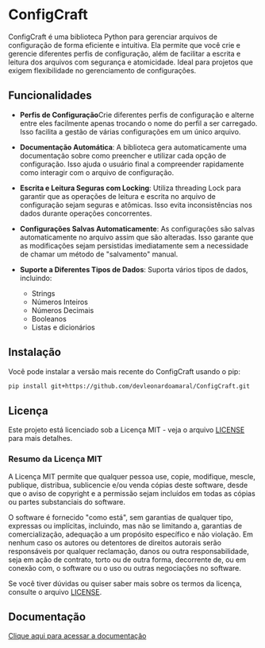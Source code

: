 # ConfigCraft

ConfigCraft é uma biblioteca Python para gerenciar arquivos de configuração de forma eficiente e intuitiva. Ela permite que você crie e gerencie diferentes perfis de configuração, além de facilitar a escrita e leitura dos arquivos com segurança e atomicidade. Ideal para projetos que exigem flexibilidade no gerenciamento de configurações.

## Funcionalidades

- **Perfis de Configuração**Crie diferentes perfis de configuração e alterne entre eles facilmente apenas trocando o nome do perfil a ser carregado. Isso facilita a gestão de várias configurações em um único arquivo.
  
- **Documentação Automática**: A biblioteca gera automaticamente uma documentação sobre como preencher e utilizar cada opção de configuração. Isso ajuda o usuário final a compreender rapidamente como interagir com o arquivo de configuração.

- **Escrita e Leitura Seguras com Locking**: Utiliza threading Lock para garantir que as operações de leitura e escrita no arquivo de configuração sejam seguras e atômicas. Isso evita inconsistências nos dados durante operações concorrentes.

- **Configurações Salvas Automaticamente**: As configurações são salvas automaticamente no arquivo assim que são alteradas. Isso garante que as modificações sejam persistidas imediatamente sem a necessidade de chamar um método de "salvamento" manual.

- **Suporte a Diferentes Tipos de Dados**: Suporta vários tipos de dados, incluindo:
  - Strings
  - Números Inteiros
  - Números Decimais
  - Booleanos
  - Listas e dicionários

## Instalação
Você pode instalar a versão mais recente do ConfigCraft usando o pip:
```bash
pip install git+https://github.com/devleonardoamaral/ConfigCraft.git
```

## Licença

Este projeto está licenciado sob a Licença MIT - veja o arquivo [LICENSE](./LICENSE) para mais detalhes.

### Resumo da Licença MIT

A Licença MIT permite que qualquer pessoa use, copie, modifique, mescle, publique, distribua, sublicencie e/ou venda cópias deste software, desde que o aviso de copyright e a permissão sejam incluídos em todas as cópias ou partes substanciais do software.

O software é fornecido "como está", sem garantias de qualquer tipo, expressas ou implícitas, incluindo, mas não se limitando a, garantias de comercialização, adequação a um propósito específico e não violação. Em nenhum caso os autores ou detentores de direitos autorais serão responsáveis por qualquer reclamação, danos ou outra responsabilidade, seja em ação de contrato, torto ou de outra forma, decorrente de, ou em conexão com, o software ou o uso ou outras negociações no software.

Se você tiver dúvidas ou quiser saber mais sobre os termos da licença, consulte o arquivo [LICENSE](./LICENSE).

## Documentação
[Clique aqui para acessar a documentação](./docs/doc/index.html)